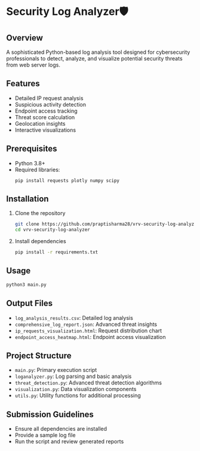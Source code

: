# Security Log Analyzer🛡️

## Overview
A sophisticated Python-based log analysis tool designed for cybersecurity professionals to detect, analyze, and visualize potential security threats from web server logs.

## Features
- Detailed IP request analysis
- Suspicious activity detection
- Endpoint access tracking
- Threat score calculation
- Geolocation insights
- Interactive visualizations

## Prerequisites
- Python 3.8+
- Required libraries:
  ```
  pip install requests plotly numpy scipy
  ```

## Installation
1. Clone the repository
   ```bash
   git clone https://github.com/praptisharma28/vrv-security-log-analyzer.git
   cd vrv-security-log-analyzer
   ```

2. Install dependencies
   ```bash
   pip install -r requirements.txt
   ```

## Usage
```bash
python3 main.py 
```

## Output Files
- `log_analysis_results.csv`: Detailed log analysis
- `comprehensive_log_report.json`: Advanced threat insights
- `ip_requests_visualization.html`: Request distribution chart
- `endpoint_access_heatmap.html`: Endpoint access visualization

## Project Structure
- `main.py`: Primary execution script
- `loganalyzer.py`: Log parsing and basic analysis
- `threat_detection.py`: Advanced threat detection algorithms
- `visualization.py`: Data visualization components
- `utils.py`: Utility functions for additional processing

## Submission Guidelines
- Ensure all dependencies are installed
- Provide a sample log file
- Run the script and review generated reports
